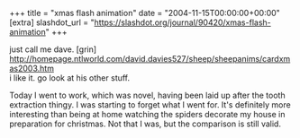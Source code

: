+++
title = "xmas flash animation"
date = "2004-11-15T00:00:00+00:00"
[extra]
slashdot_url = "https://slashdot.org/journal/90420/xmas-flash-animation"
+++

<p>just call me dave. [grin]<br><a href="http://homepage.ntlworld.com/david.davies527/sheep/sheepanims/cardxmas2003.htm">http://homepage.ntlworld.com/david.davies527/sheep/sheepanims/cardxmas2003.htm</a><br>i like it. go look at his other stuff.</p>
<p>Today I went to work, which was novel, having been laid up after the tooth extraction thingy. I was starting to forget what I went for. It's definitely more interesting than being at home watching the spiders decorate my house in preparation for christmas. Not that I was, but the comparison is still valid.</p>

